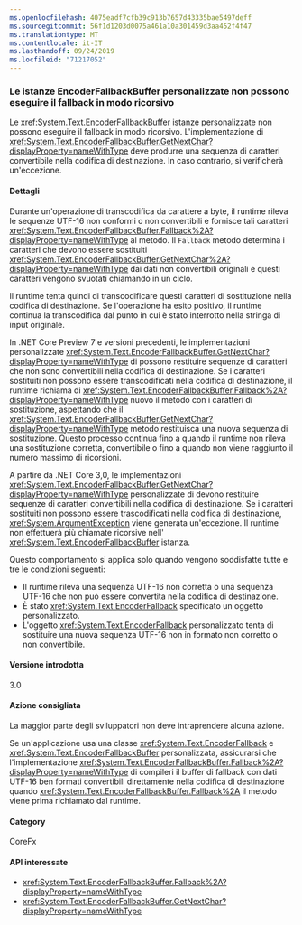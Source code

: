 ```yaml
---
ms.openlocfilehash: 4075eadf7cfb39c913b7657d43335bae5497deff
ms.sourcegitcommit: 56f1d1203d0075a461a10a301459d3aa452f4f47
ms.translationtype: MT
ms.contentlocale: it-IT
ms.lasthandoff: 09/24/2019
ms.locfileid: "71217052"
---
```

### <a name="custom-encoderfallbackbuffer-instances-cannot-fall-back-recursively"></a>Le istanze EncoderFallbackBuffer personalizzate non possono eseguire il fallback in modo ricorsivo

Le <xref:System.Text.EncoderFallbackBuffer> istanze personalizzate non possono eseguire il fallback in modo ricorsivo. L'implementazione di <xref:System.Text.EncoderFallbackBuffer.GetNextChar?displayProperty=nameWithType> deve produrre una sequenza di caratteri convertibile nella codifica di destinazione. In caso contrario, si verificherà un'eccezione.

#### <a name="details"></a>Dettagli

Durante un'operazione di transcodifica da carattere a byte, il runtime rileva le sequenze UTF-16 non conformi o non convertibili e fornisce tali caratteri <xref:System.Text.EncoderFallbackBuffer.Fallback%2A?displayProperty=nameWithType> al metodo. Il `Fallback` metodo determina i caratteri che devono essere sostituiti <xref:System.Text.EncoderFallbackBuffer.GetNextChar%2A?displayProperty=nameWithType> dai dati non convertibili originali e questi caratteri vengono svuotati chiamando in un ciclo.

Il runtime tenta quindi di transcodificare questi caratteri di sostituzione nella codifica di destinazione. Se l'operazione ha esito positivo, il runtime continua la transcodifica dal punto in cui è stato interrotto nella stringa di input originale.

In .NET Core Preview 7 e versioni precedenti, le implementazioni personalizzate <xref:System.Text.EncoderFallbackBuffer.GetNextChar?displayProperty=nameWithType> di possono restituire sequenze di caratteri che non sono convertibili nella codifica di destinazione. Se i caratteri sostituiti non possono essere transcodificati nella codifica di destinazione, il runtime richiama di <xref:System.Text.EncoderFallbackBuffer.Fallback%2A?displayProperty=nameWithType> nuovo il metodo con i caratteri di sostituzione, aspettando che il <xref:System.Text.EncoderFallbackBuffer.GetNextChar?displayProperty=nameWithType> metodo restituisca una nuova sequenza di sostituzione. Questo processo continua fino a quando il runtime non rileva una sostituzione corretta, convertibile o fino a quando non viene raggiunto il numero massimo di ricorsioni.

A partire da .NET Core 3,0, le implementazioni <xref:System.Text.EncoderFallbackBuffer.GetNextChar?displayProperty=nameWithType> personalizzate di devono restituire sequenze di caratteri convertibili nella codifica di destinazione. Se i caratteri sostituiti non possono essere trascodificati nella codifica di destinazione, <xref:System.ArgumentException> viene generata un'eccezione. Il runtime non effettuerà più chiamate ricorsive nell' <xref:System.Text.EncoderFallbackBuffer> istanza.

Questo comportamento si applica solo quando vengono soddisfatte tutte e tre le condizioni seguenti:

- Il runtime rileva una sequenza UTF-16 non corretta o una sequenza UTF-16 che non può essere convertita nella codifica di destinazione.
- È stato <xref:System.Text.EncoderFallback> specificato un oggetto personalizzato.
- L'oggetto <xref:System.Text.EncoderFallback> personalizzato tenta di sostituire una nuova sequenza UTF-16 non in formato non corretto o non convertibile.

#### <a name="version-introduced"></a>Versione introdotta

3.0

#### <a name="recommended-action"></a>Azione consigliata

La maggior parte degli sviluppatori non deve intraprendere alcuna azione.

Se un'applicazione usa una classe <xref:System.Text.EncoderFallback> e <xref:System.Text.EncoderFallbackBuffer> personalizzata, assicurarsi che l'implementazione <xref:System.Text.EncoderFallbackBuffer.Fallback%2A?displayProperty=nameWithType> di compileri il buffer di fallback con dati UTF-16 ben formati convertibili direttamente nella codifica di destinazione quando <xref:System.Text.EncoderFallbackBuffer.Fallback%2A> il metodo viene prima richiamato dal runtime.

#### <a name="category"></a>Category

CoreFx

#### <a name="affected-apis"></a>API interessate

- <xref:System.Text.EncoderFallbackBuffer.Fallback%2A?displayProperty=nameWithType>
- <xref:System.Text.EncoderFallbackBuffer.GetNextChar?displayProperty=nameWithType>

<!--

### Affected APIs

- `Overload:System.Text.EncoderFallbackBuffer.Fallback`
- `M:System.Text.EncoderFallbackBuffer.GetNextChar`

-->
